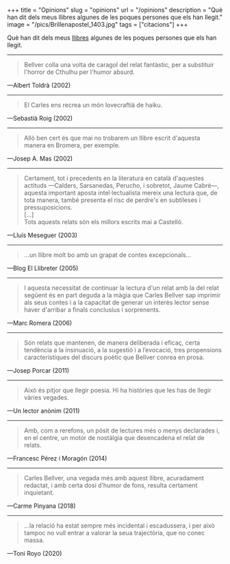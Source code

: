+++
title = "Opinions"
slug = "opinions"
url = "/opinions"
description = "Què han dit dels meus llibres algunes de les poques persones que els han llegit."
image = "/pics/Brillenapostel_1403.jpg"
tags = ["citacions"]
+++

Què han dit dels meus [llibres](/llibres/) algunes de les poques persones que els han llegit.

<hr>

> Bellver colla una volta de caragol del relat fantàstic, per a substituir l'horror de Cthulhu per l'humor absurd.

—Albert Toldrà (2002)

<hr>

> El Carles ens recrea un món lovecraftià de haiku.

—Sebastià Roig (2002)

<hr>

> Allò ben cert és que mai no trobarem un llibre escrit d'aquesta manera en Bromera, per exemple.

—Josep A. Mas (2002)

<hr>

> Certament, tot i precedents en la literatura en català d'aquestes actituds —Calders, Sarsanedas, Perucho, i sobretot, Jaume Cabré—, aquesta important aposta intel·lectualista mereix una lectura que, de tota manera, també presenta el risc de perdre's en subtileses i pressuposicions.  
> \[…]  
> Tots aquests relats són els millors escrits mai a Castelló.

—Lluís Meseguer (2003)

<hr>

> …un llibre molt bo amb un grapat de contes excepcionals…

—Blog El Llibreter (2005)

<hr>

> I aquesta necessitat de continuar la lectura d'un relat amb la del relat següent és en part deguda a la màgia que Carles Bellver sap imprimir als seus contes i a la capacitat de generar un interès lector sense haver d'arribar a finals conclusius i sorprenents.

—Marc Romera (2006)

<hr>

> Són relats que mantenen, de manera deliberada i eficaç, certa tendència a la insinuació, a la sugestió i a l’evocació, tres propensions característiques del discurs poètic que Bellver conrea en prosa.

—Josep Porcar (2011)

<hr>

> Això és pitjor que llegir poesia. Hi ha històries que les has de llegir vàries vegades.

—Un lector anònim (2011)

<hr>

> Amb, com a rerefons, un pòsit de lectures més o menys declarades i, en el centre, un motor de nostàlgia que desencadena el relat de relats.

—Francesc Pérez i Moragón (2014)

<hr>

> Carles Bellver, una vegada més amb aquest llibre, acuradament redactat, i amb certa dosi d’humor de fons, resulta certament inquietant.

—Carme Pinyana (2018)

<hr>

> …la relació ha estat sempre més incidental i escadussera, i per això tampoc no vull entrar a valorar la seua trajectòria, que no conec massa.

—Toni Royo (2020)
